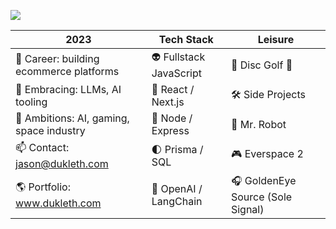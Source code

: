 [<img src="https://res.cloudinary.com/drwk6hccn/image/upload/c_crop,w_0.67,x_0.2,h_0.3,y_0.32/me/logos/json-x_y6cqi3.png" target="_blank">](https://www.dukleth.com)

| 2023 | Tech Stack | Leisure |
| ----------- | ---------- | ---------- |
| 💼 Career: building ecommerce platforms | 👽 Fullstack JavaScript | 🥏 Disc Golf 🐶 |
| 🌱 Embracing: LLMs, AI tooling | 🚀 React / Next.js | 🛠️ Side Projects |
| 🔭 Ambitions: AI, gaming, space industry | 📡 Node / Express | 🤖 Mr. Robot |
| 📫 Contact: jason@dukleth.com | 🌓 Prisma / SQL | 🎮 Everspace 2 |
| 🌎 Portfolio: www.dukleth.com | 🌌 OpenAI / LangChain | 🎧 GoldenEye Source (Sole Signal) |
